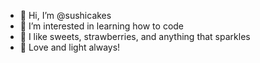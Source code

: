 - 👋 Hi, I’m @sushicakes
- 👀 I’m interested in learning how to code
- 🌱 I like sweets, strawberries, and anything that sparkles
- 💞️ Love and light always!

<!---
sushicakes/sushicakes is a ✨ special ✨ repository because its `README.md` (this file) appears on your GitHub profile.
You can click the Preview link to take a look at your changes.
--->
